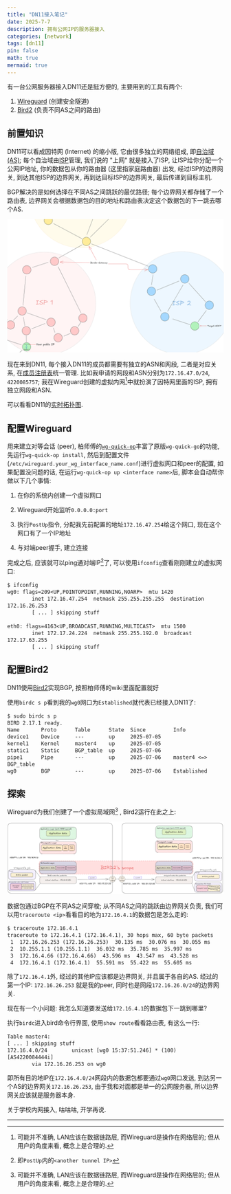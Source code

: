 ```yaml
---
title: "DN11接入笔记"
date: 2025-7-7
description: 拥有公网IP的服务器接入
categories: [network]
tags: [dn11]
pin: false
math: true
mermaid: true
---
```


有一台公网服务器接入DN11还是挺方便的, 主要用到的工具有两个:
1. [Wireguard](https://www.wireguard.com/#:~:text=WireGuard%C2%AE%20is%20an,in%20the%20industry.) (创建安全隧道)
2. [Bird2](https://bird.network.cz/?get_doc&v=20&f=bird-1.html#ss1.1) (负责不同AS之间的路由)

## 前置知识

DN11可以看成因特网 (Internet) 的缩小版, 它由很多独立的网络组成, 即[自治域 (AS)](https://en.wikipedia.org/wiki/Autonomous_system_(Internet)); 每个自治域由[ISP](https://en.wikipedia.org/wiki/Internet_service_provider)管理, 我们说的 "上网" 就是接入了ISP, 让ISP给你分配一个公网IP地址, 你的数据包从你的路由器 (这里指家庭路由器) 出发, 经过ISP的边界网关, 到达其他ISP的边界网关, 再到达目标ISP的边界网关, 最后传递到目标主机.

BGP解决的是如何选择在不同AS之间跳跃的最优路径; 每个边界网关都存储了一个路由表, 边界网关会根据数据包的目的地址和路由表决定这个数据包的下一跳去哪个AS.

![image-20250707125720842](./../assets/img/2025-7-7-dn11/image-20250707125720842.png)

现在来到DN11, 每个接入DN11的成员都需要有独立的ASN和网段, 二者是对应关系, 在[成员注册表](https://github.com/dn-11/registry)统一管理. 比如我申请的网段和ASN分别为`172.16.47.0/24`, `4220085757`; 我在Wireguard创建的虚拟内网[^2]中就扮演了因特网里面的ISP, 拥有独立网段和ASN.

可以看看DN11的[实时拓扑图](https://status.dn11.top/#/bgp/DN11).

## 配置Wireguard

用来建立对等会话 (peer), 柏师傅的[`wg-quick-op`](https://github.com/dn-11/wg-quick-op)丰富了原版`wg-quick-go`的功能, 先运行`wg-quick-op install`, 然后到配置文件 (`/etc/wireguard.your_wg_interface_name.conf`)进行虚拟网口和peer的配置, 如果配置没问题的话, 在运行`wg-quick-op up <interface name>`后, 脚本会自动帮你做以下几个事情:

1. 在你的系统内创建一个虚拟网口
2. Wireguard开始监听`0.0.0.0:port`
3. 执行`PostUp`指令, 分配我先前配置的地址`172.16.47.254`给这个网口, 现在这个网口有了一个IP地址

4. 与对端peer握手, 建立连接

完成之后, 应该就可以ping通对端IP[^1]了, 可以使用`ifconfig`查看刚刚建立的虚拟网口:

```shell
$ ifconfig
wg0: flags=209<UP,POINTOPOINT,RUNNING,NOARP>  mtu 1420
        inet 172.16.47.254  netmask 255.255.255.255  destination 172.16.26.253
        [ ... ] skipping stuff

eth0: flags=4163<UP,BROADCAST,RUNNING,MULTICAST>  mtu 1500
        inet 172.17.24.224  netmask 255.255.192.0  broadcast 172.17.63.255
    	[ ... ] skipping stuff
```

## 配置Bird2

DN11使用[Bird2](https://bird.network.cz/?get_doc&v=20&f=bird-1.html#ss1.1:~:text=BIRD%3A%20Well%2C%20we,the%20IPv6%20protocol)实现BGP, 按照柏师傅的wiki里面配置就好

使用`birdc s p`看到我的`wg0`网口为`Established`就代表已经接入DN11了:

```shell
$ sudo birdc s p
BIRD 2.17.1 ready.
Name       Proto      Table      State  Since         Info
device1    Device     ---        up     2025-07-05
kernel1    Kernel     master4    up     2025-07-05
static1    Static     BGP_table  up     2025-07-06
pipe1      Pipe       ---        up     2025-07-06    master4 <=> BGP_table
wg0        BGP        ---        up     2025-07-06    Established
```

## 探索


Wireguard为我们创建了一个虚拟局域网[^2] , Bird2运行在此之上:

![image-20250707152915129](./../assets/img/2025-7-7-dn11/image-20250707152915129.png)

数据包通过BGP在不同AS之间穿梭; 从不同AS之间的跳跃由边界网关负责, 我们可以用`traceroute <ip>`看看目的地为`172.16.4.1`的数据包是怎么走的:

```shell
$ traceroute 172.16.4.1
traceroute to 172.16.4.1 (172.16.4.1), 30 hops max, 60 byte packets
 1  172.16.26.253 (172.16.26.253)  30.135 ms  30.076 ms  30.055 ms
 2  10.255.1.1 (10.255.1.1)  36.032 ms  35.785 ms  35.997 ms
 3  172.16.4.66 (172.16.4.66)  43.596 ms  43.547 ms  43.528 ms
 4  172.16.4.1 (172.16.4.1)  55.591 ms  55.422 ms  55.605 ms
```

除了`172.16.4.1`外, 经过的其他IP应该都是边界网关, 并且属于各自的AS. 经过的第一个IP: `172.16.26.253` 就是我的peer, 同时也是网段`172.16.26.0/24`的边界网关.

现在有一个小问题: 我怎么知道要发送给`172.16.4.1`的数据包下一跳到哪里?

执行`birdc`进入bird命令行界面, 使用`show route`看看路由表, 有这么一行:

```shell
Table master4:
[ ... ] skipping stuff
172.16.4.0/24        unicast [wg0 15:37:51.246] * (100) [AS4220084444i]
        via 172.16.26.253 on wg0
```

即所有目的地IP在`172.16.4.0/24`网段内的数据包都要通过`wg0`网口发送, 到达另一个AS的边界网关`172.16.26.253`, 由于我和对面都是单一的公网服务器, 所以边界网关应该就是服务器本身.

关于学校内网接入, 咕咕咕, 开学再说.


---

[^1]: 即`PostUp`内的`<another tunnel IP>`

[^2]: 可能并不准确, LAN应该在数据链路层, 而Wireguard是操作在网络层的; 但从用户的角度来看, 概念上是合理的.
